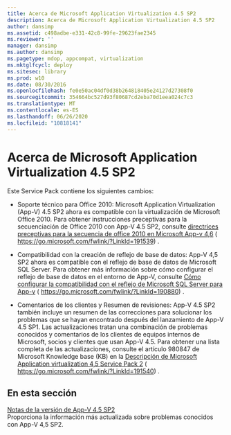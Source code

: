 ```yaml
---
title: Acerca de Microsoft Application Virtualization 4.5 SP2
description: Acerca de Microsoft Application Virtualization 4.5 SP2
author: dansimp
ms.assetid: c498adbe-e331-42c8-99fe-29623fae2345
ms.reviewer: ''
manager: dansimp
ms.author: dansimp
ms.pagetype: mdop, appcompat, virtualization
ms.mktglfcycl: deploy
ms.sitesec: library
ms.prod: w10
ms.date: 08/30/2016
ms.openlocfilehash: fe0e50ac04df0d38b264818405e24127d27308f0
ms.sourcegitcommit: 354664bc527d93f80687cd2eba70d1eea024c7c3
ms.translationtype: MT
ms.contentlocale: es-ES
ms.lasthandoff: 06/26/2020
ms.locfileid: "10818141"
---
```

# Acerca de Microsoft Application Virtualization 4.5 SP2


Este Service Pack contiene los siguientes cambios:

-   Soporte técnico para Office 2010: Microsoft Application Virtualization (App-V) 4.5 SP2 ahora es compatible con la virtualización de Microsoft Office 2010. Para obtener instrucciones preceptivas para la secuenciación de Office 2010 con App-V 4.5 SP2, consulte [directrices preceptivas para la secuencia de office 2010 en Microsoft App-v 4,6](https://go.microsoft.com/fwlink/?LinkId=191539) ( https://go.microsoft.com/fwlink/?LinkId=191539) .

-   Compatibilidad con la creación de reflejo de base de datos: App-V 4,5 SP2 ahora es compatible con el reflejo de base de datos de Microsoft SQL Server. Para obtener más información sobre cómo configurar el reflejo de base de datos en el entorno de App-V, consulte [Cómo configurar la compatibilidad con el reflejo de Microsoft SQL Server para App-v](https://go.microsoft.com/fwlink/?LinkId=190880) ( https://go.microsoft.com/fwlink/?LinkId=190880) .

-   Comentarios de los clientes y Resumen de revisiones: App-V 4.5 SP2 también incluye un resumen de las correcciones para solucionar los problemas que se hayan encontrado después del lanzamiento de App-V 4.5 SP1. Las actualizaciones tratan una combinación de problemas conocidos y comentarios de los clientes de equipos internos de Microsoft, socios y clientes que usan App-V 4.5. Para obtener una lista completa de las actualizaciones, consulte el artículo 980847 de Microsoft Knowledge base (KB) en la [Descripción de Microsoft Application virtualization 4,5 Service Pack 2](https://go.microsoft.com/fwlink/?LinkId=191540) ( https://go.microsoft.com/fwlink/?LinkId=191540) .

## En esta sección


<a href="" id="app-v-4-5-sp2-release-notes"></a>[Notas de la versión de App-V 4.5 SP2](app-v-45-sp2-release-notes.md)  
Proporciona la información más actualizada sobre problemas conocidos con App-V 4,5 SP2.

 

 





